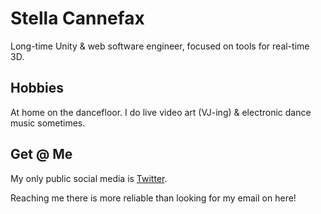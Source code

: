 # Stella Cannefax 

Long-time Unity & web software engineer, focused on tools for real-time 3D. 

## Hobbies

At home on the dancefloor.  I do live video art (VJ-ing) & electronic dance music sometimes.  

## Get @ Me

My only public social media is [Twitter](https://twitter.com/simulacracid).  
 
Reaching me there is more reliable than looking for my email on here! 

